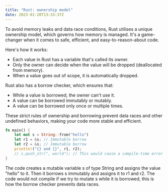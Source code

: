 ```yaml
---
title: "Rust: ownership model"
date: 2023-01-28T13:33:37Z
---
```


To avoid memory leaks and data race conditions, Rust utilises a unique ownership model,
which governs how memory is managed. It's a game-changer when it comes to safe,
efficient, and easy-to-reason-about code.

Here's how it works:

- Each value in Rust has a variable that's called its owner.
- Only the owner can decide when the value will be dropped (deallocated from memory).
- When a value goes out of scope, it is automatically dropped.

Rust also has a borrow checker, which ensures that:

- While a value is borrowed, the owner can't use it.
- A value can be borrowed immutably or mutably.
- A value can be borrowed only once or multiple times.

These strict rules of ownership and borrowing prevent data races and other undefined
behaviors, making your code more stable and efficient.

```rs
fn main() {
    let mut s = String::from("hello")
    let r1 = &s; // Immutable borrow
    let r2 = &s; // Immutable borrow
    println!("{} and {}", r1, r2);
    // s.push_str(", world"); // This would cause a compile-time error
}
```

The code creates a mutable variable s of type String and assigns the value "hello" to
it. Then it borrows s immutably and assigns it to r1 and r2. The code would not compile
if we try to mutate s while it is borrowed, this is how the borrow checker prevents data
races.

